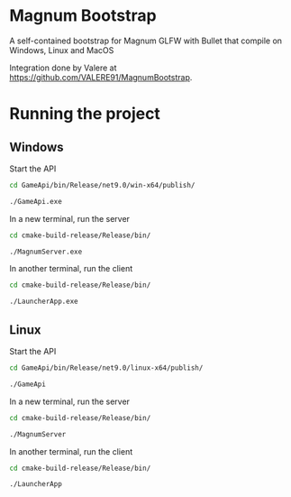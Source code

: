 # Magnum Bootstrap

A self-contained bootstrap for Magnum GLFW with Bullet that compile on Windows, Linux and MacOS

Integration done by Valere at https://github.com/VALERE91/MagnumBootstrap.


# Running the project

## Windows

Start the API
```bash
cd GameApi/bin/Release/net9.0/win-x64/publish/
```
```bash
./GameApi.exe
```

In a new terminal, run the server
```bash
cd cmake-build-release/Release/bin/
```
```bash
./MagnumServer.exe
```

In another terminal, run the client
```bash
cd cmake-build-release/Release/bin/
```
```bash
./LauncherApp.exe
```

## Linux

Start the API
```bash
cd GameApi/bin/Release/net9.0/linux-x64/publish/
```
```bash
./GameApi
```

In a new terminal, run the server
```bash
cd cmake-build-release/Release/bin/
```
```bash
./MagnumServer
```

In another terminal, run the client
```bash
cd cmake-build-release/Release/bin/
```
```bash
./LauncherApp
```